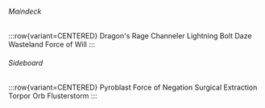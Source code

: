 ###### Maindeck

:::row{variant=CENTERED}
Dragon's Rage Channeler
Lightning Bolt
Daze
Wasteland
Force of Will
:::

###### Sideboard

:::row{variant=CENTERED}
Pyroblast
Force of Negation
Surgical Extraction
Torpor Orb
Flusterstorm
:::
